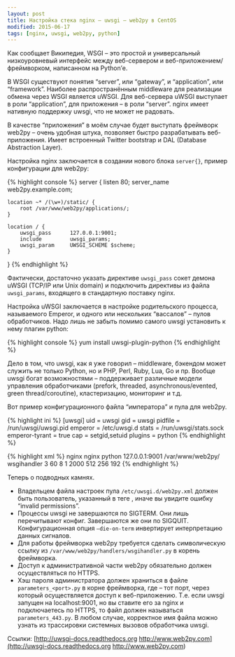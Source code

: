 ```yaml
---
layout: post
title: Настройка стека nginx – uwsgi – web2py в CentOS
modified: 2015-06-17
tags: [nginx, uwsgi, web2py, python]
---
```

Как сообщает Википедия, WSGI – это простой и универсальный низкоуровневый интерфейс между веб-сервером и веб-приложением/фреймворком, написанном на Python’е.

В WSGI существуют понятия “server”, или “gateway”, и “application”, или “framework”. Наиболее распространённым middleware для реализации обмена через WSGI является uWSGI. Для веб-сервера uWSGI выступает в роли “application”, для приложения – в роли “server”.
nginx имеет нативную поддержку uwsgi, что не может не радовать.

В качестве “приложения” в моём случае будет выступать фреймворк web2py – очень удобная штука, позволяет быстро разрабатывать веб-приложения. Имеет встроенный Twitter bootstrap и DAL (Database Abstraction Layer).

Настройка nginx заключается в создании нового блока `server{}`, пример конфигурации для web2py:

{% highlight console %}
server {
    listen          80;
    server_name     web2py.example.com;

    location ~* /(\w+)/static/ {
        root /var/www/web2py/applications/;
    }

    location / {
        uwsgi_pass      127.0.0.1:9001;
        include         uwsgi_params;
        uwsgi_param     UWSGI_SCHEME $scheme;
    }
}
{% endhighlight %}

Фактически, достаточно указать директиве `uwsgi_pass` сокет демона uWSGI (TCP/IP или Unix domain) и подключить директивы из файла `uwsgi_params`, входящего в стандартную поставку nginx.

Настройка uWSGI заключается в настройке родительского процесса, называемого Emperor, и одного или нескольких “вассалов” – пулов обработчиков. Надо лишь не забыть помимо самого uwsgi установить к нему плагин python:

{% highlight console %}
yum install uwsgi-plugin-python
{% endhighlight %}

Дело в том, что uwsgi, как я уже говорил – middleware, бэкендом может служить не только Python, но и PHP, Perl, Ruby, Lua, Go и пр. Вообще uwsgi богат возможностями – поддерживает различные модели управления обработчиками (prefork, threaded, asynchronous/evented, green thread/coroutine), кластеризацию, мониторинг и т.д.

Вот пример конфигурационного файла “императора” и пула для web2py.

{% highlight ini %}
[uwsgi]
uid = uwsgi
gid = uwsgi
pidfile = /run/uwsgi/uwsgi.pid
emperor = /etc/uwsgi.d
stats = /run/uwsgi/stats.sock
emperor-tyrant = true
cap = setgid,setuid
plugins = python
{% endhighlight %}

{% highlight xml %}
<uwsgi>
    <uid>nginx</uid>
    <gid>nginx</gid>
    <plugin>python</plugin>
    <socket>127.0.0.1:9001</socket>
    <pythonpath>/var/www/web2py/</pythonpath>
    <module>wsgihandler</module>
    <processes>3</processes>
    <harakiri>60</harakiri>
    <reload-mercy>8</reload-mercy>
    <cpu-affinity>1</cpu-affinity>
    <max-requests>2000</max-requests>
    <limit-as>512</limit-as>
    <reload-on-as>256</reload-on-as>
    <reload-on-rss>192</reload-on-rss>
    <no-orphans/>
</uwsgi>
{% endhighlight %}

Теперь о подводных камнях.

* Владельцем файла настроек пула `/etc/uwsgi.d/web2py.xml` должен быть пользователь, указанный в теге , иначе вы увидите ошибку “invalid permissions”.
* Процессы uwsgi не завершаются по SIGTERM. Они лишь перечитывают конфиг. Завершаются же они по SIGQUIT. Конфигурационная опция `–die-on-term` инвертирует интерпретацию данных сигналов.
* Для работы фреймворка web2py требуется сделать символическую ссылку из `/var/www/web2py/handlers/wsgihandler.py` в корень фреймворка.
* Доступ к административной части web2py обязательно должен осуществляться по HTTPS.
* Хэш пароля администратора должен храниться в файле `parameters_<port>.py` в корне фреймворка, где – тот порт, через который осуществляется доступ к веб-приложению. Т.е. если uwsgi запущен на localhost:9001, но вы ставите его за nginx и подключаетесь по HTTPS, то файл должен называться `parameters_443.py`. В любом случае, корректное имя файла можно узнать из трассировки системных вызовов обработчика uwsgi.

Ссылки:
[http://uwsgi-docs.readthedocs.org http://www.web2py.com](http://uwsgi-docs.readthedocs.org http://www.web2py.com)